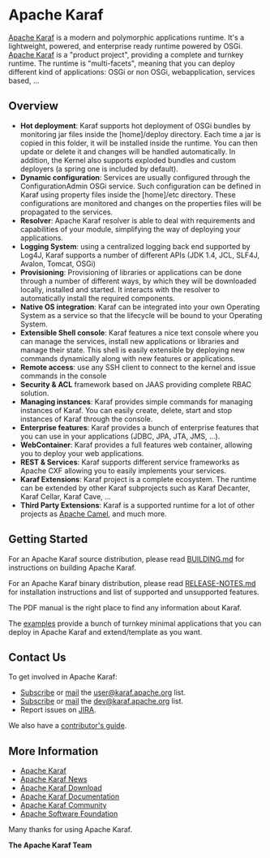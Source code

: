<!--
    Licensed to the Apache Software Foundation (ASF) under one
    or more contributor license agreements.  See the NOTICE file
    distributed with this work for additional information
    regarding copyright ownership.  The ASF licenses this file
    to you under the Apache License, Version 2.0 (the
    "License"); you may not use this file except in compliance
    with the License.  You may obtain a copy of the License at

      http://www.apache.org/licenses/LICENSE-2.0

    Unless required by applicable law or agreed to in writing,
    software distributed under the License is distributed on an
    "AS IS" BASIS, WITHOUT WARRANTIES OR CONDITIONS OF ANY
    KIND, either express or implied.  See the License for the
    specific language governing permissions and limitations
    under the License.
-->

# Apache Karaf

[Apache Karaf](http://karaf.apache.org) is a modern and polymorphic applications runtime.
It's a lightweight, powered, and enterprise ready runtime powered by OSGi.
[Apache Karaf](http://karaf.apache.org) is a "product project", providing a complete and turnkey runtime. The runtime is
"multi-facets", meaning that you can deploy different kind of applications: OSGi or non OSGi, webapplication, services based, ...

## Overview

* **Hot deployment**: Karaf supports hot deployment of OSGi bundles by monitoring
    jar files inside the [home]/deploy directory. Each time a jar is copied in this folder,
    it will be installed inside the runtime. You can then update or delete it and changes will
    be handled automatically. In addition, the Kernel also supports exploded bundles and custom
    deployers (a spring one is included by default).
* **Dynamic configuration**: Services are usually configured through the ConfigurationAdmin OSGi
    service. Such configuration can be defined in Karaf using property files inside
    the [home]/etc directory. These configurations are monitored and changes on the properties
    files will be propagated to the services.
* **Resolver**: Apache Karaf resolver is able to deal with requirements and capabilities of your module,
    simplifying the way of deploying your applications.
* **Logging System**: using a centralized logging back end supported by Log4J, Karaf
    supports a number of different APIs (JDK 1.4, JCL, SLF4J, Avalon, Tomcat, OSGi)
* **Provisioning**: Provisioning of libraries or applications can be done through a number of
    different ways, by which they will be downloaded locally, installed and started. It interacts
    with the resolver to automatically install the required components.
* **Native OS integration**: Karaf can be integrated into your own Operating System as
    a service so that the lifecycle will be bound to your Operating System.
* **Extensible Shell console**: Karaf features a nice text console where you can manage the
    services, install new applications or libraries and manage their state. This shell is easily
    extensible by deploying new commands dynamically along with new features or applications.
* **Remote access**: use any SSH client to connect to the kernel and issue commands in the console
* **Security & ACL** framework based on JAAS providing complete RBAC solution.
* **Managing instances**: Karaf provides simple commands for managing instances of Karaf.
    You can easily create, delete, start and stop instances of Karaf through the console.
* **Enterprise features**: Karaf provides a bunch of enterprise features that you can use in your applications (JDBC, JPA, JTA, JMS, ...).
* **WebContainer**: Karaf provides a full features web container, allowing you to deploy your web applications.
* **REST & Services**: Karaf supports different service frameworks as Apache CXF allowing you to easily implements your services.
* **Karaf Extensions**: Karaf project is a complete ecosystem. The runtime can be extended by other Karaf subprojects such as Karaf Decanter, Karaf Cellar, Karaf Cave, ...
* **Third Party Extensions**: Karaf is a supported runtime for a lot of other projects as [Apache Camel](http://camel.apache.org), and much more.

## Getting Started

For an Apache Karaf source distribution, please read [BUILDING.md](https://github.com/apache/karaf/BUILDING.md) for instructions on building Apache Karaf.

For an Apache Karaf binary distribution, please read [RELEASE-NOTES.md](https://github.com/apache/karaf/RELEASE-NOTES.md) for installation instructions and list of supported
and unsupported features.

The PDF manual is the right place to find any information about Karaf.

The [examples](http://github.com/apache/karaf/examples) provide a bunch of turnkey minimal applications that you can deploy in Apache Karaf and extend/template as you want.

## Contact Us

To get involved in Apache Karaf:

* [Subscribe](mailto:user-subscribe@karaf.apache.org) or [mail](mailto:user@karaf.apache.org) the [user@karaf.apache.org](http://mail-archives.apache.org/mod_mbox/karaf-user/) list.
* [Subscribe](mailto:dev-subscribe@karaf.apache.org) or [mail](mailto:dev@karaf.apache.org) the [dev@karaf.apache.org](http://mail-archives.apache.org/mod_mbox/karaf-dev/) list.
* Report issues on [JIRA](https://issues.apache.org/jira/browse/KARAF).

We also have a [contributor's guide](http://karaf.apache.org/community.html#contribute).

## More Information

* [Apache Karaf](http://karaf.apache.org)
* [Apache Karaf News](http://karaf.apache.org/news.html)
* [Apache Karaf Download](http://karaf.apache.org/download.html)
* [Apache Karaf Documentation](http://karaf.apache.org/documentation.html)
* [Apache Karaf Community](http://karaf.apache.org/community.html)
* [Apache Software Foundation](https://www.apache.org)

Many thanks for using Apache Karaf.

**The Apache Karaf Team**

